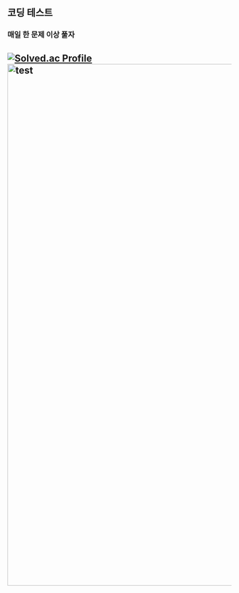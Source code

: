 ## 코딩 테스트
### 매일 한 문제 이상 풀자
[![Solved.ac Profile](http://mazassumnida.wtf/api/generate_badge?boj=agent227)](https://solved.ac/agent227/)
<img width="1174" alt="test" src="https://user-images.githubusercontent.com/89558087/164912084-40c2362e-a16d-4e33-b9c2-094e658b761a.png">
---

